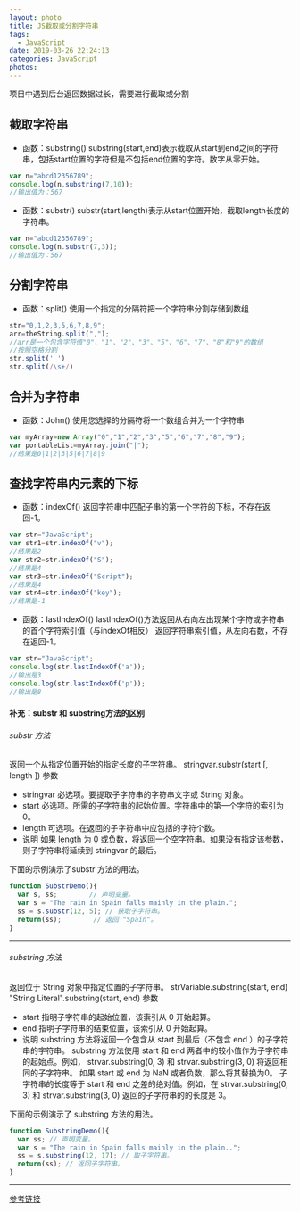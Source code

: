 ```yaml
---
layout: photo
title: JS截取或分割字符串
tags:
  - JavaScript
date: 2019-03-26 22:24:13
categories: JavaScript
photos:
---
```

项目中遇到后台返回数据过长，需要进行截取或分割
<!--more-->
## 截取字符串
- 函数：substring()
substring(start,end)表示截取从start到end之间的字符串，包括start位置的字符但是不包括end位置的字符。数字从零开始。
```javaScript
var n="abcd12356789";
console.log(n.substring(7,10));
//输出值为：567
```
- 函数：substr()
substr(start,length)表示从start位置开始，截取length长度的字符串。
```javaScript
var n="abcd12356789";
console.log(n.substr(7,3));
//输出值为：567
```
## 分割字符串
- 函数：split()
使用一个指定的分隔符把一个字符串分割存储到数组
```javaScript
str="0,1,2,3,5,6,7,8,9";
arr=theString.split(",");
//arr是一个包含字符值"0"、"1"、"2"、"3"、"5"、"6"、"7"、"8"和"9"的数组
//按照空格分割
str.split(' ')
str.split(/\s+/)
```
## 合并为字符串
- 函数：John()
使用您选择的分隔符将一个数组合并为一个字符串
```javaScript
var myArray=new Array("0","1","2","3","5","6","7","8","9");
var portableList=myArray.join("|");
//结果是0|1|2|3|5|6|7|8|9
```
## 查找字符串内元素的下标
- 函数：indexOf()
返回字符串中匹配子串的第一个字符的下标，不存在返回-1。
```javaScript
var str="JavaScript";
var str1=str.indexOf("v");
//结果是2
var str2=str.indexOf("S");
//结果是4
var str3=str.indexOf("Script");
//结果是4
var str4=str.indexOf("key");
//结果是-1
```
- 函数：lastIndexOf()
lastIndexOf()方法返回从右向左出现某个字符或字符串的首个字符索引值（与indexOf相反）
返回字符串索引值，从左向右数，不存在返回-1。
```javaScript
var str="JavaScript";
console.log(str.lastIndexOf('a'));
//输出是3
console.log(str.lastIndexOf('p'));
//输出是8
```
#### 补充：substr 和 substring方法的区别
###### substr 方法
返回一个从指定位置开始的指定长度的子字符串。
stringvar.substr(start [, length ])
参数
- stringvar
必选项。要提取子字符串的字符串文字或 String 对象。
- start
必选项。所需的子字符串的起始位置。字符串中的第一个字符的索引为 0。
- length
可选项。在返回的子字符串中应包括的字符个数。
- 说明
如果 length 为 0 或负数，将返回一个空字符串。如果没有指定该参数，则子字符串将延续到 stringvar 的最后。

下面的示例演示了substr 方法的用法。
```javaScript
function SubstrDemo(){
  var s, ss;        // 声明变量。
  var s = "The rain in Spain falls mainly in the plain.";
  ss = s.substr(12, 5); // 获取子字符串。
  return(ss);        // 返回 "Spain"。
}

```
--------
###### substring 方法
返回位于 String 对象中指定位置的子字符串。
strVariable.substring(start, end)
"String Literal".substring(start, end)
参数
- start
指明子字符串的起始位置，该索引从 0 开始起算。
- end
指明子字符串的结束位置，该索引从 0 开始起算。
- 说明
substring 方法将返回一个包含从 start 到最后（不包含 end ）的子字符串的字符串。
substring 方法使用 start 和 end 两者中的较小值作为子字符串的起始点。例如， strvar.substring(0, 3) 和 strvar.substring(3, 0) 将返回相同的子字符串。
如果 start 或 end 为 NaN 或者负数，那么将其替换为0。
子字符串的长度等于 start 和 end 之差的绝对值。例如，在 strvar.substring(0, 3) 和 strvar.substring(3, 0) 返回的子字符串的的长度是 3。

下面的示例演示了 substring 方法的用法。
```javaScript
function SubstringDemo(){
  var ss; // 声明变量。
  var s = "The rain in Spain falls mainly in the plain..";
  ss = s.substring(12, 17); // 取子字符串。
  return(ss); // 返回子字符串。
}
```
---
[参考链接](https://www.cnblogs.com/lvlina/p/6008728.html)

